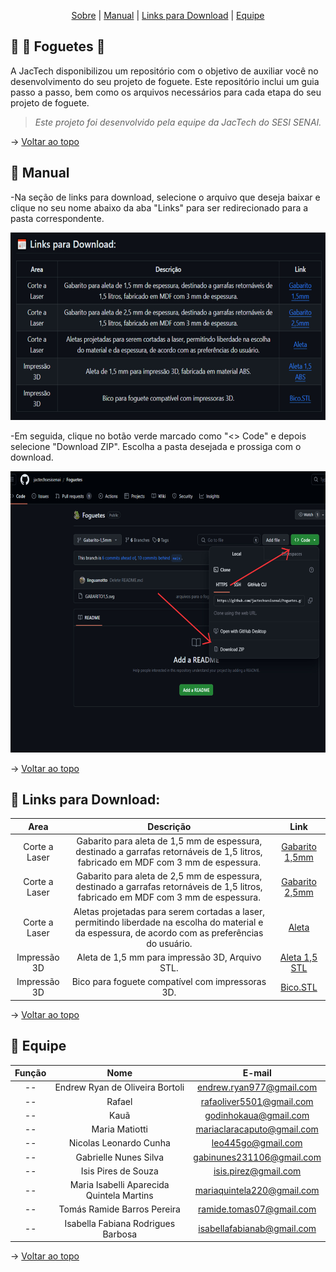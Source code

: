 <span id="topo">
<div align="center">
    
</div>
    
<p align="center">
    <a href="#sobre">Sobre</a>  |  
    <a href="#ManualDeUso">Manual</a>  |  
    <a href="#Links">Links para Download</a>  |  
    <a href="#equipe">Equipe</a>
</p>    
    
<span id="sobre">
    
## 📑 🚀 Foguetes 🚀

A JacTech disponibilizou um repositório com o objetivo de auxiliar você no desenvolvimento do seu projeto de foguete. Este repositório inclui um guia passo a passo, bem como os arquivos necessários para cada etapa do seu projeto de foguete.

> _Este projeto foi desenvolvido pela equipe da JacTech do SESI SENAI._


→ [Voltar ao topo](#topo)

<span id="ManualDeUso">

## 🎯 Manual


-Na seção de links para download, selecione o arquivo que deseja baixar e clique no seu nome abaixo da aba "Links" para ser redirecionado para a pasta correspondente.

<img src="https://github.com/jactechsesisenai/Foguetes/blob/main/Imagens/links.jpg" height = 300  /> 

-Em seguida, clique no botão verde marcado como "<> Code" e depois selecione "Download ZIP". Escolha a pasta desejada e prossiga com o download.

<img src="https://github.com/jactechsesisenai/Foguetes/blob/main/Imagens/zip.jpg" height = 450  />     

→ [Voltar ao topo](#topo)

<span id="Links">
    
## 📅 Links para Download:



|    Area     |                        Descrição                        | Link                                                                                                                                                      |
| :---------------------: | :------------------------------------: | :-------------------------------------------------------------------------------------------------------------------------------------------------------------------------------------------------------------------------------------------------------------------------------------------------------------------------: |
| Corte a Laser | Gabarito para aleta de 1,5 mm de espessura, destinado a garrafas retornáveis de 1,5 litros, fabricado em MDF com 3 mm de espessura.  |  <a href="https://github.com/jactechsesisenai/Foguetes/tree/Gabarito-1%2C5mm">  Gabarito 1,5mm </a>   |
| Corte a Laser | Gabarito para aleta de 2,5 mm de espessura, destinado a garrafas retornáveis de 1,5 litros, fabricado em MDF com 3 mm de espessura.  |  <a href="https://github.com/jactechsesisenai/Foguetes/tree/Gabarito-2%2C5mm">  Gabarito 2,5mm </a>   |
| Corte a Laser | Aletas projetadas para serem cortadas a laser, permitindo liberdade na escolha do material e da espessura, de acordo com as preferências do usuário.  |  <a href="https://github.com/jactechsesisenai/Foguetes/tree/Aleta-Corte-a-Laser">  Aleta </a>   |
| Impressão 3D | Aleta de 1,5 mm para impressão 3D, Arquivo STL.  |  <a href="https://github.com/jactechsesisenai/Foguetes/tree/Aleta-Impress%C3%A3o3D-STL">  Aleta 1,5 STL </a>   |
| Impressão 3D | Bico para foguete compatível com impressoras 3D.  |  <a href="https://github.com/jactechsesisenai/Foguetes/tree/Bico-Impress%C3%A3o3D">  Bico.STL </a>   |


→ [Voltar ao topo](#topo)


<span id="equipe">

 ## 👥 Equipe  
    
|    Função     | Nome                                  |                                                                                                                                                      E-mail                                                                                                                                                      |
| :-----------: | :------------------------------------: | :-------------------------------------------------------------------------------------------------------------------------------------------------------------------------------------------------------------------------------------------------------------------------------------------------------------------------: |
| --  | Endrew Ryan de Oliveira Bortoli |      endrew.ryan977@gmail.com    |
| --  | Rafael |      rafaoliver5501@gmail.com    |
| --  | Kauã |      godinhokaua@gmail.com    |
| --  | Maria Matiotti|      mariaclaracaputo@gmail.com   |
| --  | Nicolas Leonardo Cunha|      leo445go@gmail.com   |
| --  | Gabrielle Nunes Silva|     gabinunes231106@gmail.com   |
| --  | Isis Pires de Souza|     isis.pirez@gmail.com    |
| --  | Maria Isabelli Aparecida Quintela Martins|    mariaquintela220@gmail.com    |
| --  | Tomás Ramide Barros Pereira|     ramide.tomas07@gmail.com  |
| --  | Isabella Fabiana Rodrigues Barbosa |    isabellafabianab@gmail.com   |
    
→ [Voltar ao topo](#topo)
